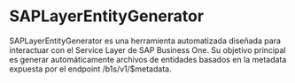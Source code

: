 # SAPLayerEntityGenerator
SAPLayerEntityGenerator es una herramienta automatizada diseñada para interactuar con el Service Layer de SAP Business One. Su objetivo principal es generar automáticamente archivos de entidades basados en la metadata expuesta por el endpoint /b1s/v1/$metadata.
